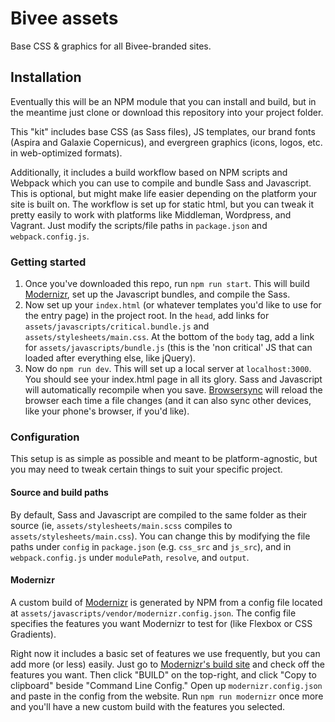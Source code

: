 # Bivee assets

Base CSS & graphics for all Bivee-branded sites.

## Installation

Eventually this will be an NPM module that you can install and build, but in the meantime just clone or download this repository into your project folder.

This "kit" includes base CSS (as Sass files), JS templates, our brand fonts (Aspira and Galaxie Copernicus), and evergreen graphics (icons, logos, etc. in web-optimized formats). 

Additionally, it includes a build workflow based on NPM scripts and Webpack which you can use to compile and bundle Sass and Javascript. This is optional, but might make life easier depending on the platform your site is built on. The workflow is set up for static html, but you can tweak it pretty easily to work with platforms like Middleman, Wordpress, and Vagrant. Just modify the scripts/file paths in `package.json` and `webpack.config.js`.

### Getting started

1. Once you've downloaded this repo, run `npm run start`. This will build [Modernizr](https://modernizr.com), set up the Javascript bundles, and compile the Sass.
2. Now set up your `index.html` (or whatever templates you'd like to use for the entry page) in the project root. In the `head`, add links for `assets/javascripts/critical.bundle.js` and `assets/stylesheets/main.css`. At the bottom of the `body` tag, add a link for `assets/javascripts/bundle.js` (this is the 'non critical' JS that can loaded after everything else, like jQuery).
2. Now do `npm run dev`. This will set up a local server at `localhost:3000`. You should see your index.html page in all its glory. Sass and Javascript will automatically recompile when you save. [Browsersync](https://browsersync.io) will reload the browser each time a file changes (and it can also sync other devices, like your phone's browser, if you'd like).

### Configuration

This setup is as simple as possible and meant to be platform-agnostic, but you may need to tweak certain things to suit your specific project.

#### Source and build paths

By default, Sass and Javascript are compiled to the same folder as their source (ie, `assets/stylesheets/main.scss` compiles to `assets/stylesheets/main.css`). You can change this by modifying the file paths under `config` in `package.json` (e.g. `css_src` and `js_src`), and in `webpack.config.js` under `modulePath`, `resolve`, and `output`.

#### Modernizr

A custom build of [Modernizr](https://modernizr.com) is generated by NPM from a config file located at `assets/javascripts/vendor/modernizr.config.json`. The config file specifies the features you want Modernizr to test for (like Flexbox or CSS Gradients). 

Right now it includes a basic set of features we use frequently, but you can add more (or less) easily. Just go to [Modernizr's build site](https://modernizr.com/download#setclasses) and check off the features you want. Then click "BUILD" on the top-right, and click "Copy to clipboard" beside "Command Line Config." Open up `modernizr.config.json` and paste in the config from the website. Run `npm run modernizr` once more and you'll have a new custom build with the features you selected.